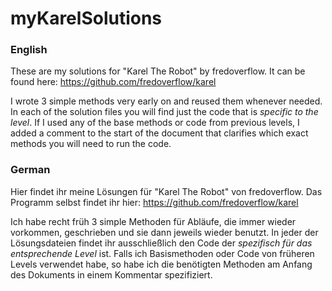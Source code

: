# myKarelSolutions

### English

These are my solutions for "Karel The Robot" by fredoverflow. It can be found here: https://github.com/fredoverflow/karel

I wrote 3 simple methods very early on and reused them whenever needed.
In each of the solution files you will find just the code that is *specific to the level*.
If I used any of the base methods or code from previous levels, I added a comment to the start of the document that clarifies which exact methods you will need to run the code.

### German

Hier findet ihr meine Lösungen für "Karel The Robot" von fredoverflow. Das Programm selbst findet ihr hier: https://github.com/fredoverflow/karel

Ich habe recht früh 3 simple Methoden für Abläufe, die immer wieder vorkommen, geschrieben und sie dann jeweils wieder benutzt.
In jeder der Lösungsdateien findet ihr ausschließlich den Code der *spezifisch für das entsprechende Level* ist.
Falls ich Basismethoden oder Code von früheren Levels verwendet habe, so habe ich die benötigten Methoden am Anfang des Dokuments in einem Kommentar spezifiziert.
